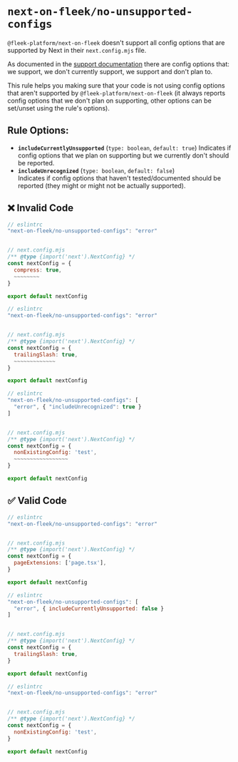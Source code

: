 # `next-on-fleek/no-unsupported-configs`

`@fleek-platform/next-on-fleek` doesn't support all config options that are supported by Next in their `next.config.mjs` file.

As documented in the [support documentation](https://github.com/fleek-platform/next-on-fleek/blob/main/docs/supported.md#nextconfigjs-properties) there are config options that: we support, we don't currently support, we support and don't plan to.

This rule helps you making sure that your code is not using config options that aren't supported by `@fleek-platform/next-on-fleek` (it always reports config options that we don't plan on supporting, other options can be set/unset using the rule's options).

## Rule Options:

- **`includeCurrentlyUnsupported`** (`type: boolean`, `default: true`)
  Indicates if config options that we plan on supporting but we currently don't should be reported.
- **`includeUnrecognized`** (`type: boolean`, `default: false`)\
  Indicates if config options that haven't tested/documented should be reported (they might or might not be actually supported).

## ❌ Invalid Code

```js
// eslintrc
"next-on-fleek/no-unsupported-configs": "error"


// next.config.mjs
/** @type {import('next').NextConfig} */
const nextConfig = {
  compress: true,
  ~~~~~~~~
}

export default nextConfig
```

```js
// eslintrc
"next-on-fleek/no-unsupported-configs": "error"


// next.config.mjs
/** @type {import('next').NextConfig} */
const nextConfig = {
  trailingSlash: true,
  ~~~~~~~~~~~~~
}

export default nextConfig
```

```js
// eslintrc
"next-on-fleek/no-unsupported-configs": [
  "error", { "includeUnrecognized": true }
]


// next.config.mjs
/** @type {import('next').NextConfig} */
const nextConfig = {
  nonExistingConfig: 'test',
  ~~~~~~~~~~~~~~~~~
}

export default nextConfig
```

## ✅ Valid Code

```js
// eslintrc
"next-on-fleek/no-unsupported-configs": "error"


// next.config.mjs
/** @type {import('next').NextConfig} */
const nextConfig = {
  pageExtensions: ['page.tsx'],
}

export default nextConfig
```

```js
// eslintrc
"next-on-fleek/no-unsupported-configs": [
  "error", { includeCurrentlyUnsupported: false }
]


// next.config.mjs
/** @type {import('next').NextConfig} */
const nextConfig = {
  trailingSlash: true,
}

export default nextConfig
```

```js
// eslintrc
"next-on-fleek/no-unsupported-configs": "error"


// next.config.mjs
/** @type {import('next').NextConfig} */
const nextConfig = {
  nonExistingConfig: 'test',
}

export default nextConfig
```
